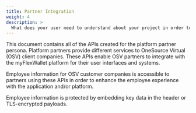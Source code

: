 ```yaml
---
title: Partner Integration
weight: 4
description: >
  What does your user need to understand about your project in order to use it - or potentially contribute to it?
---
```


This document contains all of the APIs created for the platform partner persona. Platform partners provide different services to OneSource Virtual (OSV) client companies. These APIs enable OSV partners to integrate with the myFlexWallet platform for their user interfaces and systems.

Employee information for OSV customer companies is accessible to partners using these APIs in order to enhance the employee experience with the application and/or platform. 

Employee information is protected by embedding key data in the header or TLS-encrypted payloads.
